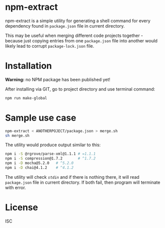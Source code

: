 # npm-extract

npm-extract is a simple utility for generating a shell command for every dependency
found in `package.json` file in current directory.

This may be useful when merging different code projects together - because
just copying entries from one `package.json` file into another would likely lead
to corrupt `package-lock.json` file.

# Installation
**Warning:** no NPM package has been published yet!

After installing via GIT, go to project directory and use terminal command:
```bash
npm run make-global
```

# Sample use case
```bash
npm-extract < ANOTHERPOJECT/package.json > merge.sh
sh merge.sh
```

The utility would produce output similar to this:
```bash
npm i -S @rgrove/parse-xml@1.1.1 # =1.1.1
npm i -S compression@1.7.2       # ^1.7.2
npm i -D mocha@5.2.0   # ^5.2.0
npm i -D chai@4.1.2    # ^4.1.2
```

The utility will check _`stdin`_ and if there is nothing there, it will read
`package.json` file in current directory. 
If both fail, then program will terminate with error.

# License
ISC
